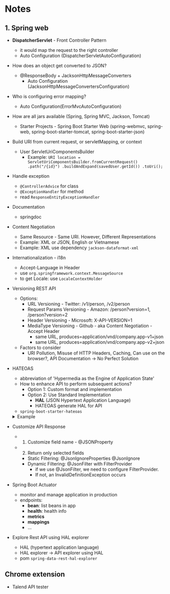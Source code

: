 # Notes

## 1. Spring web
- **DispatcherServlet** - Front Controller Pattern
    - it would map the request to the right controller
    - Auto Configuration (DispatcherServletAutoConfiguration)

- How does an object get converted to JSON?
  - @ResponseBody + JacksonHttpMessageConverters
    - Auto Configuration (JacksonHttpMessageConvertersConfiguration)

- Who is configuring error mapping?
  - Auto Configuration(ErrorMvcAutoConfiguration)

- How are all jars available (Spring, Spring MVC, Jackson, Tomcat)
  - Starter Projects - Spring Boot Starter Web (spring-webmvc, spring-web, spring-boot-starter-tomcat, spring-boot-starter-json)

- Build URI from current request, or servletMapping, or context
  - User ServletUriComponentsBuilder
    - Example: ```URI location = ServletUriComponentsBuilder.fromCurrentRequest()
      .path("/{id}")
      .buildAndExpand(savedUser.getId())
      .toUri();```

- Handle exception
  - `@ControllerAdvice` for class
  - `@ExceptionHandler` for method
  - read `ResponseEntityExceptionHandler`

- Documentation
  - springdoc

- Content Negotiation
  - Same Resource - Same URI. However, Different Representations
  - Example: XML or JSON, English or Vietnamese
  - Example: XML use dependency `jackson-dataformat-xml`

- Internationalization - i18n
  - Accept-Language in Header
  - use `org.springframework.context.MessageSource`
  - to get Locale: use `LocaleContextHolder`

- Versioning REST API
  - Options: 
    - URL Versioning - Twitter: /v1/person, /v2/person
    - Request Params Versioning - Amazon: /person?version=1, /person?version=2
    - Header Versioning - Microsoft: X-API-VERSION=1
    - MediaType Versioning - Github - aka Content Negotiation - Accept Header
      - same URL, produces=application/vnd/company.app-v1+json
      - same URL, produces=application/vnd/company.app-v2+json
  - Factors to consider
    - URI Pollution, Misuse of HTTP Headers, Caching, Can use on the browser?, API Documentation -> No Perfect Solution

- HATEOAS
  - abbreviation of 'Hypermedia as the Engine of Application State'
  - How to enhance API to perform subsequent actions?
    - Option 1: Custom format and implementation
    - Option 2: Use Standard Implementation
      - **HAL** (JSON Hypertext Application Language)
      - HATEOAS generate HAL for API
  - `spring-boot-starter-hateoas`
  <details>
  <summary>Example</summary>
  
  ```
    EntityModel<User> entityModel = EntityModel.of(user);
    WebMvcLinkBuilder link = WebMvcLinkBuilder.linkTo(WebMvcLinkBuilder.methodOn(this.getClass()).findAllUsers());
    entityModel.add(link.withRel("all-users"));
  ```
  </details>

- Customize API Response
  - 1. Customize field name - @JSONProperty
  - 2. Return only selected fields
    - Static Filtering: @JsonIgnoreProperties @JsonIgnore
    - Dynamic Filtering: @JsonFilter with FilterProvider
      - if we use @JsonFilter, we need to configure FilterProvider. 
      - If not, an InvalidDefinitionException occurs
  
- Spring Boot Actuator
  - monitor and manage application in production
  - endpoints:
    - **bean**: list beans in app
    - **health**: health info
    - **metrics**
    - **mappings**
    - ...
- Explore Rest API using HAL explorer
  - HAL (hypertext application language)
  - HAL explorer -> API explorer using HAL
  - pom `spring-data-rest-hal-explorer`
## Chrome extension
- Talend API tester